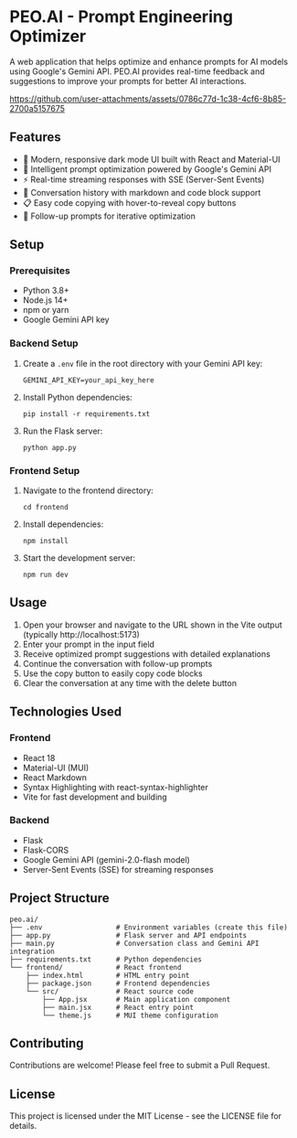 # PEO.AI - Prompt Engineering Optimizer

A web application that helps optimize and enhance prompts for AI models using Google's Gemini API. PEO.AI provides real-time feedback and suggestions to improve your prompts for better AI interactions.

https://github.com/user-attachments/assets/0786c77d-1c38-4cf6-8b85-2700a5157675

## Features

- 🎨 Modern, responsive dark mode UI built with React and Material-UI
- 🧠 Intelligent prompt optimization powered by Google's Gemini API
- ⚡ Real-time streaming responses with SSE (Server-Sent Events)
- 💬 Conversation history with markdown and code block support
- 📋 Easy code copying with hover-to-reveal copy buttons
- 🔄 Follow-up prompts for iterative optimization

## Setup

### Prerequisites

- Python 3.8+
- Node.js 14+
- npm or yarn
- Google Gemini API key

### Backend Setup

1. Create a `.env` file in the root directory with your Gemini API key:
   ```
   GEMINI_API_KEY=your_api_key_here
   ```

2. Install Python dependencies:
   ```
   pip install -r requirements.txt
   ```

3. Run the Flask server:
   ```
   python app.py
   ```

### Frontend Setup

1. Navigate to the frontend directory:
   ```
   cd frontend
   ```

2. Install dependencies:
   ```
   npm install
   ```

3. Start the development server:
   ```
   npm run dev
   ```

## Usage

1. Open your browser and navigate to the URL shown in the Vite output (typically http://localhost:5173)
2. Enter your prompt in the input field
3. Receive optimized prompt suggestions with detailed explanations
4. Continue the conversation with follow-up prompts
5. Use the copy button to easily copy code blocks
6. Clear the conversation at any time with the delete button

## Technologies Used

### Frontend
- React 18
- Material-UI (MUI)
- React Markdown
- Syntax Highlighting with react-syntax-highlighter
- Vite for fast development and building

### Backend
- Flask
- Flask-CORS
- Google Gemini API (gemini-2.0-flash model)
- Server-Sent Events (SSE) for streaming responses

## Project Structure

```
peo.ai/
├── .env                  # Environment variables (create this file)
├── app.py                # Flask server and API endpoints
├── main.py               # Conversation class and Gemini API integration
├── requirements.txt      # Python dependencies
└── frontend/             # React frontend
    ├── index.html        # HTML entry point
    ├── package.json      # Frontend dependencies
    └── src/              # React source code
        ├── App.jsx       # Main application component
        ├── main.jsx      # React entry point
        └── theme.js      # MUI theme configuration
```

## Contributing

Contributions are welcome! Please feel free to submit a Pull Request.

## License

This project is licensed under the MIT License - see the LICENSE file for details.

